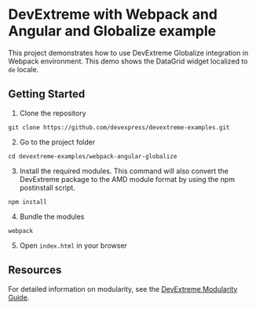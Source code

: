 # DevExtreme with Webpack and Angular and Globalize example

This project demonstrates how to use DevExtreme Globalize integration in Webpack environment. This demo shows the DataGrid widget localized to `de` locale.

## Getting Started

1. Clone the repository
 ``` text
 git clone https://github.com/devexpress/devextreme-examples.git
 ```

2. Go to the project folder
 ``` text
 cd devextreme-examples/webpack-angular-globalize
 ```

3. Install the required modules. This command will also convert the DevExtreme package to the AMD module format by using the npm postinstall script.
 ``` text
 npm install
 ```

4. Bundle the modules
 ``` text
 webpack
 ```

5. Open `index.html` in your browser

## Resources

For detailed information on modularity, see the [DevExtreme Modularity Guide](http://js.devexpress.com/Documentation/Guide/Common/Modularity?approach=Knockout).
